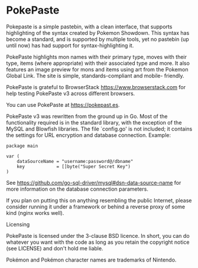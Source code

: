 PokePaste
=======
Pokepaste is a simple pastebin, with a clean interface, that supports
highlighting of the syntax created by Pokemon Showdown. This syntax has
become a standard, and is supported by multiple tools, yet no pastebin
(up until now) has had support for syntax-highlighting it.

PokePaste highlights mon names with their primary type, moves with their
type, items (where appropriate) with their associated type and more. It
also features an image preview for mons and items using art from the
Pokemon Global Link. The site is simple, standards-compliant and mobile-
friendly.

PokePaste is grateful to BrowserStack <https://www.browserstack.com> for
help testing PokePaste v3 across different browsers.

You can use PokePaste at <https://pokepast.es>.

PokePaste v3 was rewritten from the ground up in Go. Most of the
functionality required is in the standard library, with the exception of
the MySQL and Blowfish libraries. The file `config.go' is not included;
it contains the settings for URL encryption and database connection.
Example:

	package main

	var (
		dataSourceName = "username:password@/dbname"
		key            = []byte("Super Secret Key")
	)

See <https://github.com/go-sql-driver/mysql#dsn-data-source-name> for
more information on the database connection parameters.

If you plan on putting this on anything resembling the public Internet,
please consider running it under a framework or behind a reverse proxy
of some kind (nginx works well).

Licensing

PokePaste is licensed under the 3-clause BSD licence. In short, you can
do whatever you want with the code as long as you retain the copyright
notice (see LICENSE) and don't hold me liable.

Pokémon and Pokémon character names are trademarks of Nintendo.
